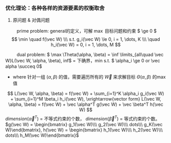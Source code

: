 ### 优化理论：各种各样的资源要素的权衡取舍
1. 原问题 & 对偶问题

$\qquad$ prime problem: general的定义，可解 $\max$ 目标问题和约束 $ \ge 0 $
$$ \min \quad f(\vec W) \\\ s.t. g_i(\vec W) \le 0, i = 1, \dots, K  \\\ \quad h_i(\vec W) = 0, i = 1, \dots, M $$


$\qquad$ dual problem: 
$ \max \Theta(\alpha, \beta) = \inf \limits_{all\quad \vec W}L(\vec W, \alpha, \beta), inf$ = 下确界，min
s.t. $ \alpha_i \ge 0 or \vec alpha \succeq 0$
- where 针对一组 $(\alpha, \beta)$ 的值，需要遍历所有的 $\vec W$ 来求解目标 $\Theta(\alpha, \beta)$ 的max值

$$ L(\vec W, \alpha, \beta) = f(\vec W) + \sum_{i=1}^K \alpha_i g_i(\vec W) + \sum_{i=1}^M \beta_i h_i(\vec W), \xrightarrow{vector form} L(\vec W, \alpha, \beta) = f(\vec W) + \vec \alpha^T g(\vec W) + \vec \beta^T h(\vec W) $$
$dimension(\vec \alpha^T)$ = 不等式约束的个数， $dimension(\vec \beta^T)$ = 等式约束的个数。
$g(\vec W) = \begin{bmatrix} g_1(\vec W)\\\ g_2(\vec W)\\\ dots\\\ g_K(\vec W)\end{bmatrix}, h(\vec W) = \begin{bmatrix} h_1(\vec W)\\\ h_2(\vec W)\\\ dots\\\ h_M(\vec W)\end{bmatrix}$

